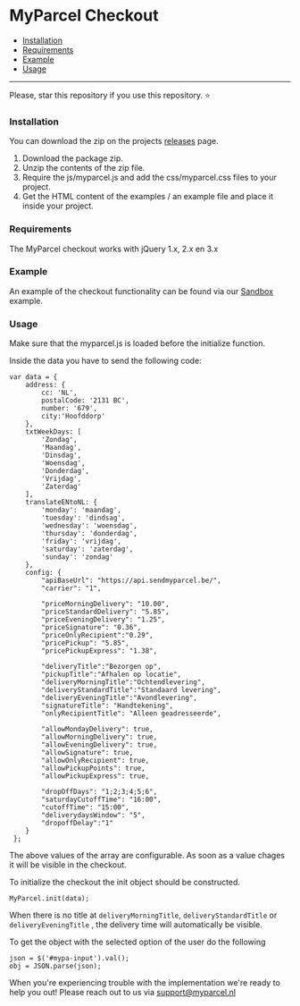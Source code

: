 # MyParcel Checkout


- [Installation](#installation)
- [Requirements](#requirements)
- [Example](#example)
- [Usage](#usage)

---
Please, star this repository if you use this repository. :star:

### Installation

You can download the zip on the projects [releases](https://github.com/myparcelnl/checkout/releases) page.

1. Download the package zip.
2. Unzip the contents of the zip file.
3. Require the js/myparcel.js and add the css/myparcel.css files to your project. 
4. Get the HTML content of the examples / an example file and place it inside your project.  


### Requirements

The MyParcel checkout works with jQuery  1.x, 2.x en 3.x

### Example
An example of the checkout functionality can be found via our [Sandbox](https://myparcelnl.github.io/checkout/sandbox/) example.


### Usage
Make sure that the myparcel.js is loaded before the initialize function.

Inside the data you have to send the following code:
```
var data = {
    address: {
        cc: 'NL',
        postalCode: '2131 BC',
        number: '679',
        city:'Hoofddorp'
    },
    txtWeekDays: [
        'Zondag',
        'Maandag',
        'Dinsdag',
        'Woensdag',
        'Donderdag',
        'Vrijdag',
        'Zaterdag'
    ],
    translateENtoNL: {
        'monday': 'maandag',
        'tuesday': 'dindsag',
        'wednesday': 'woensdag',
        'thursday': 'donderdag',
        'friday': 'vrijdag',
        'saturday': 'zaterdag',
        'sunday': 'zondag'
    },
    config: {
        "apiBaseUrl": "https://api.sendmyparcel.be/",
        "carrier": "1",
    
        "priceMorningDelivery": "10.00",
        "priceStandardDelivery": "5.85",
        "priceEveningDelivery": "1.25",
        "priceSignature": "0.36",
        "priceOnlyRecipient":"0.29",
        "pricePickup": "5.85",
        "pricePickupExpress": "1.38",
    
        "deliveryTitle":"Bezorgen op",
        "pickupTitle":"Afhalen op locatie",
        "deliveryMorningTitle":"Ochtendlevering",
        "deliveryStandardTitle":"Standaard levering",
        "deliveryEveningTitle":"Avondlevering",
        "signatureTitle": "Handtekening",
        "onlyRecipientTitle": "Alleen geadresseerde",
    
        "allowMondayDelivery": true,
        "allowMorningDelivery": true,
        "allowEveningDelivery": true,
        "allowSignature": true,
        "allowOnlyRecipient": true,
        "allowPickupPoints": true,
        "allowPickupExpress": true,
    
        "dropOffDays": "1;2;3;4;5;6",
        "saturdayCutoffTime": "16:00",
        "cutoffTime": "15:00",
        "deliverydaysWindow": "5",
        "dropoffDelay":"1"
    }
 };
```
The above values of the array are configurable. As soon as a value chages it will be visible in the checkout.

To initialize the checkout the init object should be constructed.

```MyParcel.init(data);```

When there is no title at ```deliveryMorningTitle```, ```deliveryStandardTitle``` or ```deliveryEveningTitle``` , the delivery time will automatically be visible.

To get the object with the selected option of the user do the following

```
json = $('#mypa-input').val();
obj = JSON.parse(json);
```

When you're experiencing trouble with the implementation we're ready to help you out! Please reach out to us via support@myparcel.nl
